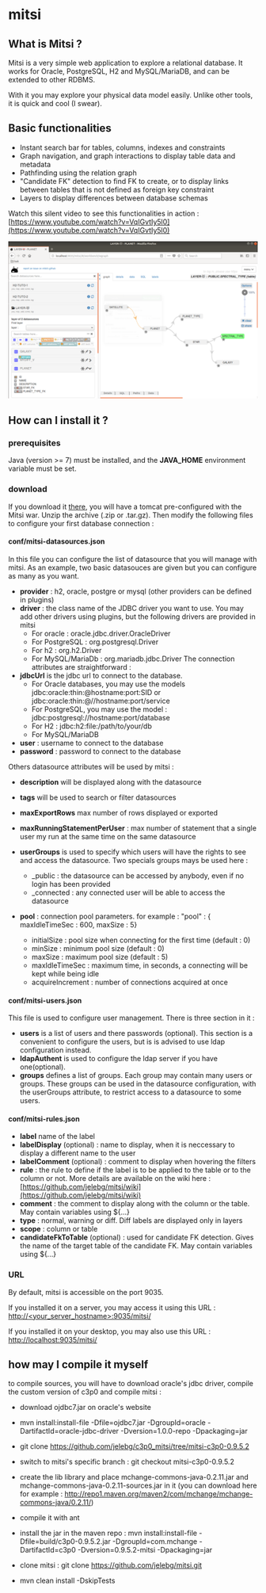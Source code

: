 # mitsi

## What is Mitsi ?

Mitsi is a very simple web application to explore a relational database. It works for Oracle, PostgreSQL, H2 and MySQL/MariaDB, and can be extended to other RDBMS.

With it you may explore your physical data model easily. Unlike other tools, it is quick and cool (I swear).

## Basic functionalities

* Instant search bar for tables, columns, indexes and constraints 
* Graph navigation, and graph interactions to display table data and metadata 
* Pathfinding using the relation graph
* "Candidate FK" detection to find FK to create, or to display links between tables that is not defined as foreign key constraint
* Layers to display differences between database schemas

Watch this silent video to see this functionalities in action : [https://www.youtube.com/watch?v=VqIGvtIy5l0](https://www.youtube.com/watch?v=VqIGvtIy5l0)

![Screen](/.github/mitsi_screen.png)

## How can I install it ?

### prerequisites

Java (version >= 7) must be installed, and the **JAVA_HOME** environment variable must be set.

### download

If you download it [there](https://github.com/jelebg/mitsi/releases/), you will have a tomcat pre-configured with the Mitsi war.
Unzip the archive (.zip or .tar.gz).
Then modify the following files to configure your first database connection :

#### conf/mitsi-datasources.json
In this file you can configure the list of datasource that you will manage with mitsi.
As an example, two basic datasouces are given but you can configure as many as you want.

* **provider** : h2, oracle, postgre or mysql (other providers can be defined in plugins)
* **driver** : the class name of the JDBC driver you want to use. You may add other drivers using plugins, but the following drivers are provided in mitsi
    * For oracle : oracle.jdbc.driver.OracleDriver
    * For PostgreSQL : org.postgresql.Driver
    * For h2 : org.h2.Driver
    * For MySQL/MariaDb : org.mariadb.jdbc.Driver
The connection attributes are straightforward :
* **jdbcUrl** is the jdbc url to connect to the database.
    * For Oracle databases, you may use the models jdbc:oracle:thin:@hostname:port:SID or jdbc:oracle:thin:@//hostname:port/service
    * For PostgreSQL, you may use the model : jdbc:postgresql://hostname:port/database
    * For H2 : jdbc:h2:file:/path/to/your/db
    * For MySQL/MariaDB
* **user** : username to connect to the database
* **password** : password to connect to the database

Others datasource attributes will be used by mitsi :
* **description** will be displayed along with the datasource
* **tags** will be used to search or filter datasources
* **maxExportRows** max number of rows displayed or exported
* **maxRunningStatementPerUser** : max number of statement that a single user my run at the same time on the same datasource
* **userGroups** is used to specify which users will have the rights to see and access the datasource. Two specials groups mays be used here :
	* _public : the datasource can be accessed by anybody, even if no login has been provided
	* _connected : any connected user will be able to access the datasource

* **pool** : connection pool parameters. for example : "pool" : { maxIdleTimeSec : 600,  maxSize : 5}
	* initialSize : pool size when connecting for the first time (default : 0)
	* minSize : minimum pool size (default : 0)
	* maxSize : maximum pool size (default : 5)
	* maxIdleTimeSec : maximum time, in seconds, a connecting will be kept while being idle
	* acquireIncrement : number of connections acquired at once

#### conf/mitsi-users.json

This file is used to configure user management. There is three section in it :
* **users** is a list of users and there passwords (optional). This section is a convenient to configure the users, but is is advised to use ldap configuration instead.
* **ldapAuthent** is used to configure the ldap server if you have one(optional).
* **groups** defines a list of groups. Each group may contain many users or groups. These groups can be used in the datasource configuration, with the userGroups attribute, to restrict access to a datasource to some users.

#### conf/mitsi-rules.json

* **label** name of the label
* **labelDisplay** (optional) : name to display, when it is neccessary to display a different name to the user
* **labelComment** (optional) : comment to display when hovering the filters
* **rule** : the rule to define if the label is to be applied to the table or to the column or not. More details are available on the wiki here : [https://github.com/jelebg/mitsi/wiki](https://github.com/jelebg/mitsi/wiki)
* **comment** : the comment to display along with the column or the table. May contain variables using ${...}
* **type** : normal, warning or diff. Diff labels are displayed only in layers
* **scope** : column or table
* **candidateFkToTable** (optional) : used for candidate FK detection. Gives the name of the target table of the candidate FK. May contain variables using ${...}

### URL

By default, mitsi is accessible on the port 9035.

If you installed it on a server, you may access it using this URL : [http://<your_server_hostname>:9035/mitsi/](http://<your_server_hostname>:9035/mitsi/)

If you installed it on your desktop, you may also use this URL : [http://localhost:9035/mitsi/](http://localhost:9035/mitsi/)

## how may I compile it myself
to compile sources, you will have to download oracle's jdbc driver, compile the custom version of c3p0 and compile mitsi :

* download ojdbc7.jar on oracle's website
* mvn install:install-file -Dfile=ojdbc7.jar -DgroupId=oracle -DartifactId=oracle-jdbc-driver -Dversion=1.0.0-repo -Dpackaging=jar

* git clone https://github.com/jelebg/c3p0_mitsi/tree/mitsi-c3p0-0.9.5.2
* switch to mitsi's specific branch : git checkout mitsi-c3p0-0.9.5.2
* create the lib library and place mchange-commons-java-0.2.11.jar and mchange-commons-java-0.2.11-sources.jar in it (you can download here for example : http://repo1.maven.org/maven2/com/mchange/mchange-commons-java/0.2.11/)
* compile it with ant
* install the jar in the maven repo : mvn install:install-file -Dfile=build/c3p0-0.9.5.2.jar -DgroupId=com.mchange -DartifactId=c3p0 -Dversion=0.9.5.2-mitsi -Dpackaging=jar

* clone mitsi : git clone https://github.com/jelebg/mitsi.git 
* mvn clean install -DskipTests
